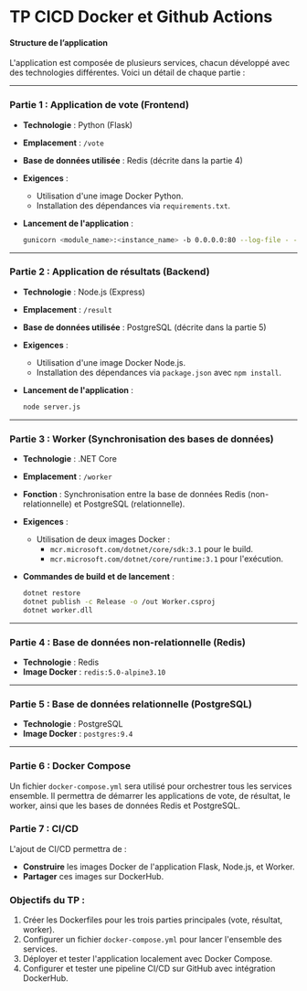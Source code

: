 # TP CICD Docker et Github Actions


#### Structure de l’application

L'application est composée de plusieurs services, chacun développé avec des technologies différentes. Voici un détail de chaque partie :

---

### **Partie 1 : Application de vote (Frontend)**

- **Technologie** : Python (Flask)
- **Emplacement** : `/vote`
- **Base de données utilisée** : Redis (décrite dans la partie 4)
- **Exigences** :

  - Utilisation d'une image Docker Python.
  - Installation des dépendances via `requirements.txt`.

- **Lancement de l'application** :
  ```bash
  gunicorn <module_name>:<instance_name> -b 0.0.0.0:80 --log-file - --access-logfile - --workers 4 --keep-alive 0
  ```

---

### **Partie 2 : Application de résultats (Backend)**

- **Technologie** : Node.js (Express)
- **Emplacement** : `/result`
- **Base de données utilisée** : PostgreSQL (décrite dans la partie 5)
- **Exigences** :

  - Utilisation d'une image Docker Node.js.
  - Installation des dépendances via `package.json` avec `npm install`.

- **Lancement de l'application** :
  ```bash
  node server.js
  ```

---

### **Partie 3 : Worker (Synchronisation des bases de données)**

- **Technologie** : .NET Core
- **Emplacement** : `/worker`
- **Fonction** : Synchronisation entre la base de données Redis (non-relationnelle) et PostgreSQL (relationnelle).
- **Exigences** :

  - Utilisation de deux images Docker :
    - `mcr.microsoft.com/dotnet/core/sdk:3.1` pour le build.
    - `mcr.microsoft.com/dotnet/core/runtime:3.1` pour l'exécution.

- **Commandes de build et de lancement** :
  ```bash
  dotnet restore
  dotnet publish -c Release -o /out Worker.csproj
  dotnet worker.dll
  ```

---

### **Partie 4 : Base de données non-relationnelle (Redis)**

- **Technologie** : Redis
- **Image Docker** : `redis:5.0-alpine3.10`

---

### **Partie 5 : Base de données relationnelle (PostgreSQL)**

- **Technologie** : PostgreSQL
- **Image Docker** : `postgres:9.4`

---

### **Partie 6 : Docker Compose**

Un fichier `docker-compose.yml` sera utilisé pour orchestrer tous les services ensemble. Il permettra de démarrer les applications de vote, de résultat, le worker, ainsi que les bases de données Redis et PostgreSQL.

### **Partie 7 : CI/CD**

L'ajout de CI/CD permettra de :

- **Construire** les images Docker de l'application Flask, Node.js, et Worker.
- **Partager** ces images sur DockerHub.

### **Objectifs du TP :**

1. Créer les Dockerfiles pour les trois parties principales (vote, résultat, worker).
2. Configurer un fichier `docker-compose.yml` pour lancer l'ensemble des services.
3. Déployer et tester l'application localement avec Docker Compose.
4. Configurer et tester une pipeline CI/CD sur GitHub avec intégration DockerHub.
